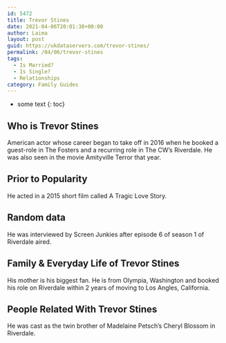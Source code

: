 ```yaml
---
id: 5472
title: Trevor Stines
date: 2021-04-06T20:01:38+00:00
author: Laima
layout: post
guid: https://ukdataservers.com/trevor-stines/
permalink: /04/06/trevor-stines
tags:
  - Is Married?
  - Is Single?
  - Relationships
category: Family Guides
---
```


* some text
{: toc}


## Who is Trevor Stines
                  
                  
                  
American actor whose career began to take off in 2016 when he booked a guest-role in The Fosters and a recurring role in The CW&#8217;s Riverdale. He was also seen in the movie Amityville Terror that year.
                  
              
            
              
            
                
                
                
## Prior to Popularity
                  
                  
                  
He acted in a 2015 short film called A Tragic Love Story.
                  
              
            
              
            
                
                
                
## Random data
                  
                  
                  
He was interviewed by Screen Junkies after episode 6 of season 1 of Riverdale aired.
                  
              
            
              
            
                
                
                
## Family & Everyday Life of Trevor Stines
                  
                  
                  
His mother is his biggest fan. He is from Olympia, Washington and booked his role on Riverdale within 2 years of moving to Los Angles, California.
                  
              
            
              
            
                
                
                
## People Related With Trevor Stines
                  
                  
                  
He was cast as the twin brother of Madelaine Petsch&#8217;s Cheryl Blossom in Riverdale.
                  
              
            
              
            
                
              
            
              
              
            
            
              
            
          
          
          